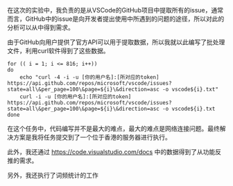 在这次的实验中，我负责的是从VSCode的GitHub项目中提取所有的issue，通常而言，GitHub中的issue是向开发者提出使用中所遇到的问题的途径，所以对此的分析可以从中得到需求。

由于GitHub向用户提供了官方API可以用于提取数据，所以我就以此编写了批处理文件，利用curl软件得到了这些数据。

```shell
for (( i = 1; i <= 816; i++))
do
    echo "curl -4 -i -u [你的用户名]:[所对应的token] https://api.github.com/repos/microsoft/vscode/issues?state=all\&per_page=100\&page=${i}\&direction=asc -o vscode${i}.txt"
    curl -i -u [你的用户名]:[所对应的token] https://api.github.com/repos/microsoft/vscode/issues?state=all\&per_page=100\&page=${i}\&direction=asc -o vscode${i}.txt
done
```

在这个任务中，代码编写并不是最大的难点，最大的难点是网络连接问题。最终解决方案是我将任务提交到了一个位于香港的服务器进行执行。

此外，我还通过 https://code.visualstudio.com/docs 中的数据得到了从功能反推的需求。

另外，我还执行了词频统计的工作